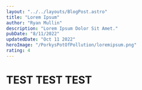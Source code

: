 ```yaml
---
layout: "../../layouts/BlogPost.astro"
title: "Lorem Ipsum"
author: "Ryan Mullin"
description: "Lorem Ipsum Dolor Sit Amet."
pubDate: "8/11/2022"
updatedDate: "Oct 11 2022"
heroImage: "/PorkysPotOfPollution/loremipsum.png"
rating: 4
---
```


# TEST TEST TEST